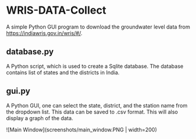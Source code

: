 
# WRIS-DATA-Collect

A simple Python GUI program to download the groundwater level data from  https://indiawris.gov.in/wris/#/.




## database.py

A Python script, which is used to create a Sqlite database. The database contains list of states and the districts in India.

## gui.py

A Python GUI, one can select the state, district, and the station name from the dropdown list. This data can be saved to .csv format. This will also display a graph of the data.

![Main Window](screenshots/main_window.PNG | width=200)

